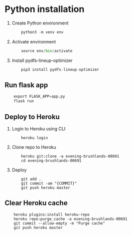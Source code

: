 # Python installation

1. Create Python environment

   ```python
       python3 -m venv env
   ```

2. Activate environment

   ```python
       source env/bin/activate
   ```

3. Install pydfs-lineup-optimizer

   ```python
       pip3 install pydfs-lineup-optimizer
   ```

## Run flask app

```python
    export FLASK_APP=app.py
    flask run
```

## Deploy to Heroku

1. Login to Heroku using CLI

   ```cli
       heroku login
   ```

2. Clone repo to Heroku

   ```cli
       heroku git:clone -a evening-brushlands-00691
       cd evening-brushlands-00691
   ```

3. Deploy

   ```cli
       git add .
       git commit -am "{COMMIT}"
       git push heroku master
   ```

## Clear Heroku cache

```cli
    heroku plugins:install heroku-repo
    heroku repo:purge_cache -a evening-brushlands-00691
    git commit --allow-empty -m "Purge cache"
    git push heroku master
```
